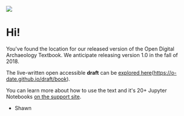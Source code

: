 ![](https://o-date.github.io/support/img/odate.png)

# Hi!

You've found the location for our released version of the Open Digital Archaeology Textbook. We anticipate releasing version 1.0 in the fall of 2018.

The live-written open accessible **draft** can be [explored here](http://o-date.github.io/draft/book)(https://o-date.github.io/draft/book).

You can learn more about how to use the text and it's 20+ Jupyter Notebooks [on the support site](https://o-date.github.io/support).

- Shawn
